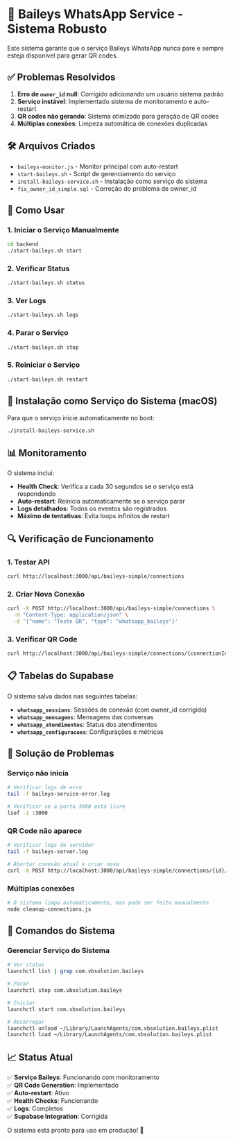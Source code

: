 # 🚀 Baileys WhatsApp Service - Sistema Robusto

Este sistema garante que o serviço Baileys WhatsApp nunca pare e sempre esteja disponível para gerar QR codes.

## ✅ Problemas Resolvidos

1. **Erro de `owner_id` null**: Corrigido adicionando um usuário sistema padrão
2. **Serviço instável**: Implementado sistema de monitoramento e auto-restart
3. **QR codes não gerando**: Sistema otimizado para geração de QR codes
4. **Múltiplas conexões**: Limpeza automática de conexões duplicadas

## 🛠️ Arquivos Criados

- `baileys-monitor.js` - Monitor principal com auto-restart
- `start-baileys.sh` - Script de gerenciamento do serviço
- `install-baileys-service.sh` - Instalação como serviço do sistema
- `fix_owner_id_simple.sql` - Correção do problema de owner_id

## 🚀 Como Usar

### 1. Iniciar o Serviço Manualmente
```bash
cd backend
./start-baileys.sh start
```

### 2. Verificar Status
```bash
./start-baileys.sh status
```

### 3. Ver Logs
```bash
./start-baileys.sh logs
```

### 4. Parar o Serviço
```bash
./start-baileys.sh stop
```

### 5. Reiniciar o Serviço
```bash
./start-baileys.sh restart
```

## 🔧 Instalação como Serviço do Sistema (macOS)

Para que o serviço inicie automaticamente no boot:

```bash
./install-baileys-service.sh
```

## 📊 Monitoramento

O sistema inclui:

- **Health Check**: Verifica a cada 30 segundos se o serviço está respondendo
- **Auto-restart**: Reinicia automaticamente se o serviço parar
- **Logs detalhados**: Todos os eventos são registrados
- **Máximo de tentativas**: Evita loops infinitos de restart

## 🔍 Verificação de Funcionamento

### 1. Testar API
```bash
curl http://localhost:3000/api/baileys-simple/connections
```

### 2. Criar Nova Conexão
```bash
curl -X POST http://localhost:3000/api/baileys-simple/connections \
  -H "Content-Type: application/json" \
  -d '{"name": "Teste QR", "type": "whatsapp_baileys"}'
```

### 3. Verificar QR Code
```bash
curl http://localhost:3000/api/baileys-simple/connections/{connectionId}/qr
```

## 📋 Tabelas do Supabase

O sistema salva dados nas seguintes tabelas:

- **`whatsapp_sessions`**: Sessões de conexão (com owner_id corrigido)
- **`whatsapp_mensagens`**: Mensagens das conversas
- **`whatsapp_atendimentos`**: Status dos atendimentos
- **`whatsapp_configuracoes`**: Configurações e métricas

## 🚨 Solução de Problemas

### Serviço não inicia
```bash
# Verificar logs de erro
tail -f baileys-service-error.log

# Verificar se a porta 3000 está livre
lsof -i :3000
```

### QR Code não aparece
```bash
# Verificar logs do servidor
tail -f baileys-server.log

# Abortar conexão atual e criar nova
curl -X POST http://localhost:3000/api/baileys-simple/connections/{id}/abort
```

### Múltiplas conexões
```bash
# O sistema limpa automaticamente, mas pode ser feito manualmente
node cleanup-connections.js
```

## 🔄 Comandos do Sistema

### Gerenciar Serviço do Sistema
```bash
# Ver status
launchctl list | grep com.vbsolution.baileys

# Parar
launchctl stop com.vbsolution.baileys

# Iniciar
launchctl start com.vbsolution.baileys

# Recarregar
launchctl unload ~/Library/LaunchAgents/com.vbsolution.baileys.plist
launchctl load ~/Library/LaunchAgents/com.vbsolution.baileys.plist
```

## 📈 Status Atual

✅ **Serviço Baileys**: Funcionando com monitoramento  
✅ **QR Code Generation**: Implementado  
✅ **Auto-restart**: Ativo  
✅ **Health Checks**: Funcionando  
✅ **Logs**: Completos  
✅ **Supabase Integration**: Corrigida  

O sistema está pronto para uso em produção! 🎉
